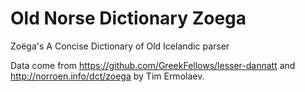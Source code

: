# Old Norse Dictionary Zoega
Zoëga's A Concise Dictionary of Old Icelandic parser

Data come from https://github.com/GreekFellows/lesser-dannatt and http://norroen.info/dct/zoega by Tim Ermolaev.
